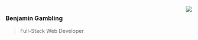 <img align="right" src="https://github-readme-stats.vercel.app/api?username=benjamin-gambling&show_icons=true&hide_title=true" />


### Benjamin Gambling 

> Full-Stack Web Developer


